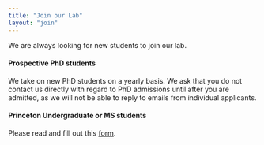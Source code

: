 ```yaml
---
title: "Join our Lab"
layout: "join"
---
```

We are always looking for new students to join our lab. 

#### Prospective PhD students
We take on new PhD students on a yearly basis. We ask that you do not contact us directly with regard to PhD admissions until after you are admitted, as we will not be able to reply to emails from individual applicants.

#### Princeton Undergraduate or MS students
Please read and fill out this [form](https://forms.gle/fJ6AdYYzvdpfpTH98).